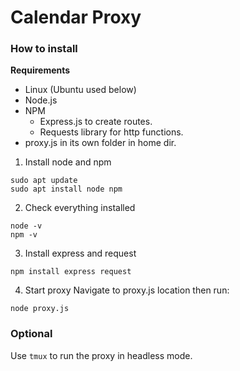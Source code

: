 # Calendar Proxy

### How to install

**Requirements**
- Linux (Ubuntu used below)
- Node.js
- NPM
    - Express.js to create routes.
    - Requests library for http functions.
- proxy.js in its own folder in home dir.

1. Install node and npm
```
sudo apt update
sudo apt install node npm
```
2. Check everything installed
```
node -v
npm -v
```
3. Install express and request
```
npm install express request
```
4. Start proxy 
Navigate to proxy.js location then run:
```
node proxy.js
```

### Optional
Use `tmux` to run the proxy in headless mode.